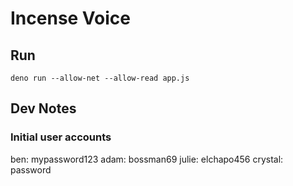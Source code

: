 # Incense Voice
## Run
```
deno run --allow-net --allow-read app.js
```
## Dev Notes
### Initial user accounts
ben: mypassword123
adam: bossman69
julie: elchapo456
crystal: password
